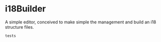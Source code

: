 # i18Builder

A simple editor, conceived to make simple the management and build an i18 structure files.

`tests`
